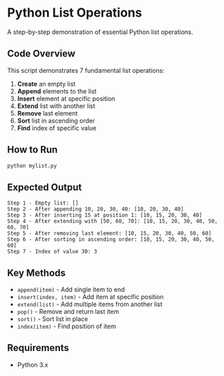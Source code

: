 # Python List Operations

A step-by-step demonstration of essential Python list operations.

## Code Overview

This script demonstrates 7 fundamental list operations:

1. **Create** an empty list
2. **Append** elements to the list
3. **Insert** element at specific position
4. **Extend** list with another list
5. **Remove** last element
6. **Sort** list in ascending order
7. **Find** index of specific value

## How to Run

```bash
python mylist.py
```

## Expected Output

```
Step 1 - Empty list: []
Step 2 - After appending 10, 20, 30, 40: [10, 20, 30, 40]
Step 3 - After inserting 15 at position 1: [10, 15, 20, 30, 40]
Step 4 - After extending with [50, 60, 70]: [10, 15, 20, 30, 40, 50, 60, 70]
Step 5 - After removing last element: [10, 15, 20, 30, 40, 50, 60]
Step 6 - After sorting in ascending order: [10, 15, 20, 30, 40, 50, 60]
Step 7 - Index of value 30: 3
```

## Key Methods

- `append(item)` - Add single item to end
- `insert(index, item)` - Add item at specific position
- `extend(list)` - Add multiple items from another list
- `pop()` - Remove and return last item
- `sort()` - Sort list in place
- `index(item)` - Find position of item

## Requirements

- Python 3.x
